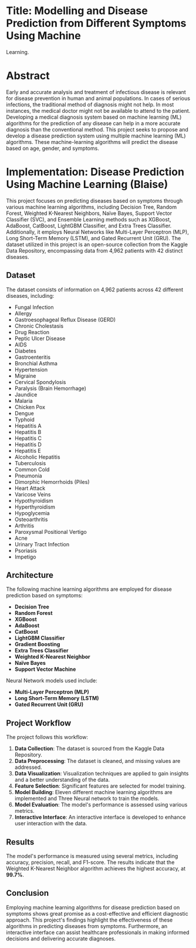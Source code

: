 # Title: Modelling and Disease Prediction from Different Symptoms Using Machine
Learning.

# Abstract

Early and accurate analysis and treatment of infectious disease is relevant
for disease prevention in human and animal populations. In cases of serious infections,
the traditional method of diagnosis might not help. In most instances, the medical doctor
might not be available to attend to the patient. Developing a medical diagnosis system
based on machine learning (ML) algorithms for the prediction of any disease can help in
a more accurate diagnosis than the conventional method. This project seeks to propose
and develop a disease prediction system using multiple machine learning (ML)
algorithms. These machine-learning algorithms will predict the disease based on age,
gender, and symptoms.


# Implementation: Disease Prediction Using Machine Learning (Blaise)

This project focuses on predicting diseases based on symptoms through various machine learning algorithms, including Decision Tree, Random Forest, Weighted K-Nearest Neighbors, Naïve Bayes, Support Vector Classifier (SVC), and Ensemble Learning methods such as XGBoost, AdaBoost, CatBoost, LightGBM Classifier, and Extra Trees Classifier. Additionally, it employs Neural Networks like Multi-Layer Perceptron (MLP), Long Short-Term Memory (LSTM), and Gated Recurrent Unit (GRU). The dataset utilized in this project is an open-source collection from the Kaggle Data Repository, encompassing data from 4,962 patients with 42 distinct diseases.

## Dataset

The dataset consists of information on 4,962 patients across 42 different diseases, including:

- Fungal Infection
- Allergy
- Gastroesophageal Reflux Disease (GERD)
- Chronic Cholestasis
- Drug Reaction
- Peptic Ulcer Disease
- AIDS
- Diabetes
- Gastroenteritis
- Bronchial Asthma
- Hypertension
- Migraine
- Cervical Spondylosis
- Paralysis (Brain Hemorrhage)
- Jaundice
- Malaria
- Chicken Pox
- Dengue
- Typhoid
- Hepatitis A
- Hepatitis B
- Hepatitis C
- Hepatitis D
- Hepatitis E
- Alcoholic Hepatitis
- Tuberculosis
- Common Cold
- Pneumonia
- Dimorphic Hemorrhoids (Piles)
- Heart Attack
- Varicose Veins
- Hypothyroidism
- Hyperthyroidism
- Hypoglycemia
- Osteoarthritis
- Arthritis
- Paroxysmal Positional Vertigo
- Acne
- Urinary Tract Infection
- Psoriasis
- Impetigo

## Architecture

The following machine learning algorithms are employed for disease prediction based on symptoms:

- **Decision Tree**
- **Random Forest**
- **XGBoost**
- **AdaBoost**
- **CatBoost**
- **LightGBM Classifier**
- **Gradient Boosting**
- **Extra Trees Classifier**
- **Weighted K-Nearest Neighbor**
- **Naïve Bayes**
- **Support Vector Machine**

Neural Network models used include:

- **Multi-Layer Perceptron (MLP)**
- **Long Short-Term Memory (LSTM)**
- **Gated Recurrent Unit (GRU)**

## Project Workflow

The project follows this workflow:

1. **Data Collection**: The dataset is sourced from the Kaggle Data Repository.
2. **Data Preprocessing**: The dataset is cleaned, and missing values are addressed.
3. **Data Visualization**: Visualization techniques are applied to gain insights and a better understanding of the data.
4. **Feature Selection**: Significant features are selected for model training.
5. **Model Building**: Eleven different machine learning algorithms are implemented  and Three Neural network to train the models.
6. **Model Evaluation**: The model's performance is assessed using various metrics.
7. **Interactive Interface**: An interactive interface is developed to enhance user interaction with the data.

## Results

The model's performance is measured using several metrics, including accuracy, precision, recall, and F1-score. The results indicate that the Weighted K-Nearest Neighbor algorithm achieves the highest accuracy, at **99.7%**.

## Conclusion

Employing machine learning algorithms for disease prediction based on symptoms shows great promise as a cost-effective and efficient diagnostic approach. This project's findings highlight the effectiveness of these algorithms in predicting diseases from symptoms. Furthermore, an interactive interface can assist healthcare professionals in making informed decisions and delivering accurate diagnoses.

